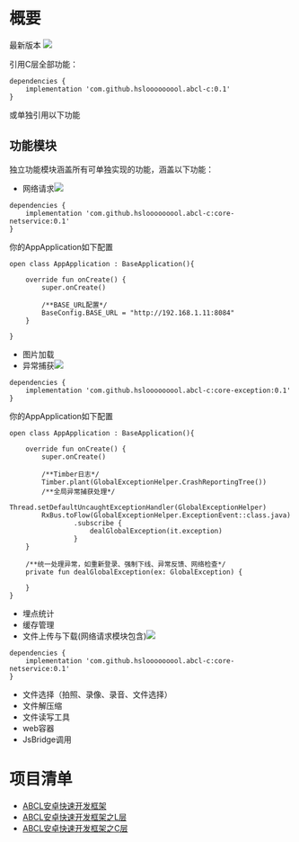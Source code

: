 # 概要
最新版本
[![](https://jitpack.io/v/hslooooooool/abcl-c.svg)](https://jitpack.io/#hslooooooool/abcl-c)

引用C层全部功能：
```
dependencies {
    implementation 'com.github.hslooooooool.abcl-c:0.1'
}
```
或单独引用以下功能

## 功能模块
独立功能模块涵盖所有可单独实现的功能，涵盖以下功能：
- 网络请求[![](https://jitpack.io/v/hslooooooool/abcl-c.svg)](https://jitpack.io/#hslooooooool/abcl-c)
```
dependencies {
    implementation 'com.github.hslooooooool.abcl-c:core-netservice:0.1'
}
```
你的AppApplication如下配置
```
open class AppApplication : BaseApplication(){

    override fun onCreate() {
        super.onCreate()

        /**BASE_URL配置*/
        BaseConfig.BASE_URL = "http://192.168.1.11:8084"
    }

}
```
- 图片加载
- 异常捕获[![](https://jitpack.io/v/hslooooooool/abcl-c.svg)](https://jitpack.io/#hslooooooool/abcl-c)
```
dependencies {
    implementation 'com.github.hslooooooool.abcl-c:core-exception:0.1'
}
```
你的AppApplication如下配置
```
open class AppApplication : BaseApplication(){

    override fun onCreate() {
        super.onCreate()

        /**Timber日志*/
        Timber.plant(GlobalExceptionHelper.CrashReportingTree())
        /**全局异常捕获处理*/
        Thread.setDefaultUncaughtExceptionHandler(GlobalExceptionHelper)
        RxBus.toFlow(GlobalExceptionHelper.ExceptionEvent::class.java)
                .subscribe {
                    dealGlobalException(it.exception)
                }
    }

    /**统一处理异常，如重新登录、强制下线、异常反馈、网络检查*/
    private fun dealGlobalException(ex: GlobalException) {

    }
}
```
- 埋点统计
- 缓存管理
- 文件上传与下载(网络请求模块包含)[![](https://jitpack.io/v/hslooooooool/abcl-c.svg)](https://jitpack.io/#hslooooooool/abcl-c)
```
dependencies {
    implementation 'com.github.hslooooooool.abcl-c:core-netservice:0.1'
}
```
- 文件选择（拍照、录像、录音、文件选择）
- 文件解压缩
- 文件读写工具
- web容器
- JsBridge调用

# 项目清单
- [ABCL安卓快速开发框架](https://github.com/hslooooooool/abcl)
- [ABCL安卓快速开发框架之L层](https://github.com/hslooooooool/abcl-l)
- [ABCL安卓快速开发框架之C层](https://github.com/hslooooooool/abcl-c)